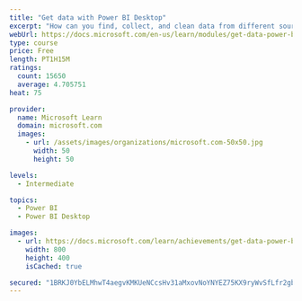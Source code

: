```yaml
---
title: "Get data with Power BI Desktop"
excerpt: "How can you find, collect, and clean data from different sources? Power BI is a tool for making sense of your data. You will learn tricks to make data-gathering easier."
webUrl: https://docs.microsoft.com/en-us/learn/modules/get-data-power-bi/
type: course
price: Free
length: PT1H15M
ratings:
  count: 15650
  average: 4.705751
heat: 75

provider:
  name: Microsoft Learn
  domain: microsoft.com
  images:
    - url: /assets/images/organizations/microsoft.com-50x50.jpg
      width: 50
      height: 50

levels:
  - Intermediate

topics:
  - Power BI
  - Power BI Desktop

images:
  - url: https://docs.microsoft.com/learn/achievements/get-data-power-bi-desktop-social.png
    width: 800
    height: 400
    isCached: true

secured: "1BRKJ0YbELMhwT4aegvKMKUeNCcsHv31aMxovNoYNYEZ75KX9ryWvSfLfr2gbHPWKq1oeOdek7TP+gGv4hcHcf4NTU0OUF5kj2HZHWZoIDDuBn0ztEhlp02EuSQ3UaL5gY0F8pQwXAlvTMqit6aXxCun0+x+qQXk6xNmDmoqGQBSvTU1bwONLJ4aEt2C5POd4/hDfeIIPm5/LZgrUe/H+nmgHGCl/k2QHBqLBdtmM9B2/EdQcaupxFEG0vofEpVsnBEh+qwv6S971Vrh+3rWrPbZ56i+/FIYvR8cwuWDSXNppSntApyrtjhH031Ewn651gmxJBf2DbTuq+fFYbYDnvYSqcslAQ8NGqUSjAp04Vm68pmwciRF/LV34ECAeataKGehtU9MhflF4HhchqXEsguYUcA2gnhJYMa8QkUrnj+ZXFLmu8LY2WkO4V8VRYPG;94n6PG0joe+avXd3uxAuvw=="
---
```


